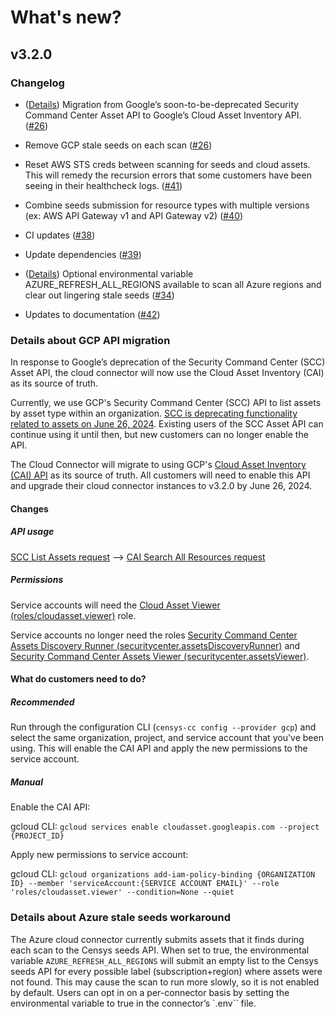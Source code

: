 # What's new?

## v3.2.0

### Changelog

- ([Details](#details-about-gcp-api-migration)) Migration from Google’s
soon-to-be-deprecated Security Command Center Asset API to Google’s Cloud
Asset Inventory API. ([#26][pr-26])

- Remove GCP stale seeds on each scan ([#26][pr-26])

- Reset AWS STS creds between scanning for seeds and cloud assets. This will
remedy the recursion errors that some customers have been seeing in their
healthcheck logs. ([#41][pr-41])

- Combine seeds submission for resource types with multiple versions (ex: AWS
API Gateway v1 and API Gateway v2) ([#40][pr-40])

- CI updates ([#38][pr-38])

- Update dependencies ([#39][pr-39])

- ([Details](#details-about-azure-stale-seeds-workaround)) Optional
environmental variable AZURE_REFRESH_ALL_REGIONS available to scan all Azure
regions and clear out lingering stale seeds ([#34][pr-34])

- Updates to documentation ([#42][pr-42])

### Details about GCP API migration

In response to Google’s deprecation of the Security Command Center (SCC) Asset
API, the cloud connector will now use the Cloud Asset Inventory (CAI) as its
source of truth.

Currently, we use GCP's Security Command Center (SCC) API to list assets by
asset type within an organization. [SCC is deprecating functionality related
to assets on June 26, 2024][scc-deprecation]. Existing users of the SCC Asset
API can continue using it until then, but new customers can no longer enable
the API.

The Cloud Connector will migrate to using GCP's [Cloud Asset Inventory (CAI)
API][cai-api] as its source of truth. All customers will need to enable this
API and upgrade their cloud connector instances to v3.2.0 by June 26, 2024.

#### Changes

##### API usage

[SCC List Assets request][scc-list-assets] --> [CAI Search All Resources
request][cai-search-assets]

##### Permissions

Service accounts will need the [Cloud Asset Viewer
(roles/cloudasset.viewer)][cloud-asset-viewer] role.

Service accounts no longer need the roles [Security Command Center Assets
Discovery Runner (securitycenter.assetsDiscoveryRunner)][scc-perm-1] and
[Security Command Center Assets Viewer (securitycenter.assetsViewer)][scc-perm-2].

#### What do customers need to do?

##### Recommended

Run through the configuration CLI (`censys-cc config --provider gcp`) and
select the same organization, project, and service account that you've been
using. This will enable the CAI API and apply the new permissions to the
service account.

##### Manual

Enable the CAI API:

gcloud CLI: ```gcloud services enable cloudasset.googleapis.com --project {PROJECT_ID}```

Apply new permissions to service account:
<!-- markdownlint-disable MD013 -->
gcloud CLI: ```gcloud organizations add-iam-policy-binding {ORGANIZATION ID} --member 'serviceAccount:{SERVICE ACCOUNT EMAIL}' --role 'roles/cloudasset.viewer' --condition=None --quiet```
<!-- markdownlint-enable MD013 -->

### Details about Azure stale seeds workaround

The Azure cloud connector currently submits assets that it finds during each
scan to the Censys seeds API. When set to true, the environmental variable
`AZURE_REFRESH_ALL_REGIONS` will submit an empty list to the Censys seeds
API for every possible label (subscription+region) where assets were not found.
This may cause the scan to run more slowly, so it is not enabled by default.
Users can opt in on a per-connector basis by setting the environmental variable
to true in the connector’s `.env`` file.

<!-- References -->
[pr-26]: https://github.com/censys/censys-cloud-connector/pull/26
[pr-34]: https://github.com/censys/censys-cloud-connector/pull/34
[pr-38]: https://github.com/censys/censys-cloud-connector/pull/38
[pr-39]: https://github.com/censys/censys-cloud-connector/pull/39
[pr-40]: https://github.com/censys/censys-cloud-connector/pull/40
[pr-41]: https://github.com/censys/censys-cloud-connector/pull/41
[pr-42]: https://github.com/censys/censys-cloud-connector/pull/42
[scc-deprecation]: https://cloud.google.com/security-command-center/docs/how-to-api-list-assets
[cai-api]: https://cloud.google.com/asset-inventory/docs/overview
[scc-list-assets]: https://cloud.google.com/security-command-center/docs/how-to-api-list-assets#list_all_assets
[cai-search-assets]: https://cloud.google.com/asset-inventory/docs/searching-resources#search_resources
[cloud-asset-viewer]: https://cloud.google.com/iam/docs/understanding-roles#cloudasset.viewer
[scc-perm-1]: https://cloud.google.com/iam/docs/understanding-roles#securitycenter.assetsDiscoveryRunner
[scc-perm-2]: https://cloud.google.com/iam/docs/understanding-roles#securitycenter.assetsViewer
